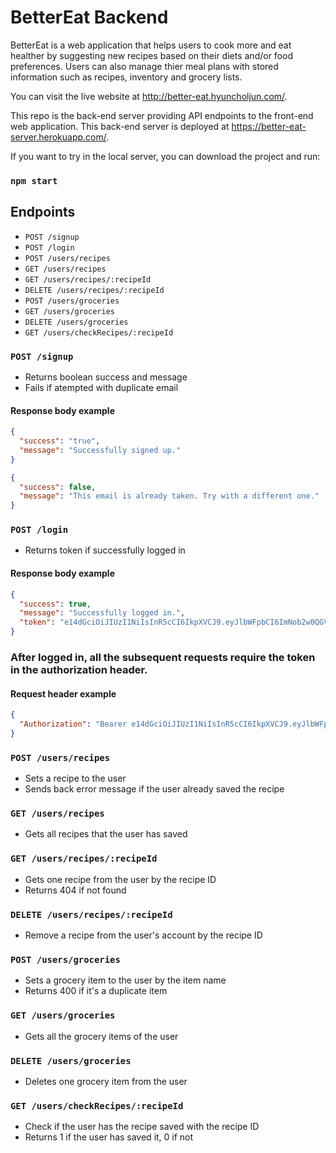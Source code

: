 # BetterEat Backend

BetterEat is a web application that helps users to cook more and eat healther by suggesting new recipes based on their diets and/or food preferences. Users can also manage thier meal plans with stored information such as recipes, inventory and grocery lists.

You can visit the live website at http://better-eat.hyuncholjun.com/.

This repo is the back-end server providing API endpoints to the front-end web application. This back-end server is deployed at https://better-eat-server.herokuapp.com/.

If you want to try in the local server, you can download the project and run:

### `npm start`


## Endpoints
- `POST /signup`
- `POST /login`
- `POST /users/recipes`
- `GET /users/recipes`
- `GET /users/recipes/:recipeId`
- `DELETE /users/recipes/:recipeId`
- `POST /users/groceries`
- `GET /users/groceries`
- `DELETE /users/groceries`
- `GET /users/checkRecipes/:recipeId`


### `POST /signup`
- Returns boolean success and message
- Fails if atempted with duplicate email

#### Response body example
```json
{
  "success": "true",
  "message": "Successfully signed up."
}
```

```json
{
  "success": false,
  "message": "This email is already taken. Try with a different one."
}
```

### `POST /login`
- Returns token if successfully logged in

#### Response body example
```json
{
  "success": true,
  "message": "Successfully logged in.",
  "token": "e14dGciOiJIUzI1NiIsInR5cCI6IkpXVCJ9.eyJlbWFpbCI6ImNob2w0QGV4YW1wbGUuY29tIiwiaWF0IjoxNjYzNTE0OTU5fQ.vsrKEdfe98L_TbCawlPN_LWV0VeZc5PIr9z4ESSvizk"
}
```

### After logged in, all the subsequent requests require the token in the authorization header.

#### Request header example
```json
{
  "Authorization": "Bearer e14dGciOiJIUzI1NiIsInR5cCI6IkpXVCJ9.eyJlbWFpbCI6ImNob2w0QGV4YW1wbGUuY29tIiwiaWF0IjoxNjYzNTE0OTU5fQ.vsrKEdfe98L_TbCawlPN_LWV0VeZc5PIr9z4ESSvizk"
}
```

### `POST /users/recipes`
- Sets a recipe to the user
- Sends back error message if the user already saved the recipe

### `GET /users/recipes`
- Gets all recipes that the user has saved

### `GET /users/recipes/:recipeId`
- Gets one recipe from the user by the recipe ID
- Returns 404 if not found

### `DELETE /users/recipes/:recipeId`
- Remove a recipe from the user's account by the recipe ID

### `POST /users/groceries`
- Sets a grocery item to the user by the item name
- Returns 400 if it's a duplicate item

### `GET /users/groceries`
- Gets all the grocery items of the user

### `DELETE /users/groceries`
- Deletes one grocery item from the user

### `GET /users/checkRecipes/:recipeId`
- Check if the user has the recipe saved with the recipe ID
- Returns 1 if the user has saved it, 0 if not